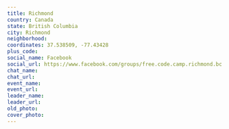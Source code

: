 ```yaml
---
title: Richmond
country: Canada
state: British Columbia
city: Richmond
neighborhood: 
coordinates: 37.538509, -77.43428
plus_code:
social_name: Facebook
social_url: https://www.facebook.com/groups/free.code.camp.richmond.bc
chat_name:
chat_url:
event_name:
event_url:
leader_name:
leader_url:
old_photo: 
cover_photo:
---
```

